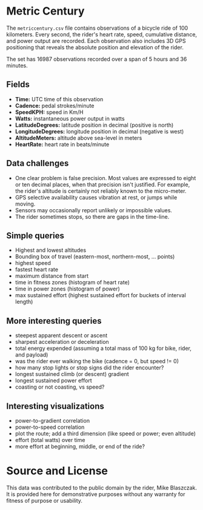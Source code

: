# Metric Century 

The `metriccentury.csv` file contains observations of a bicycle ride of 100 kilometers. Every second, the rider's heart rate, speed, cumulative distance, and power output are recorded. Each observation also includes 3D GPS positioning that reveals the absolute position and elevation of the rider.

The set has 16987 observations recorded over a span of 5 hours and 36 minutes.

## Fields ##
- **Time:** UTC time of this observation
- **Cadence:** pedal strokes/minute
- **SpeedKPH:** speed in Km/H
- **Watts:** instantaneous power output in watts
- **LatitudeDegrees:** latitude position in decimal (positive is north)
- **LongitudeDegrees:** longitude position in decimal (negative is west)
- **AltitudeMeters:** altitude above sea-level in meters
- **HeartRate:** heart rate in beats/minute

## Data challenges ##

- One clear problem is false precision. Most values are expressed to eight or ten decimal places, when that precision isn't justified. For example, the rider's altitude is certainly not reliably known to the micro-meter.
- GPS selective availability causes vibration at rest, or jumps while moving.
- Sensors may occasionally report unlikely or impossible values.
- The rider sometimes stops, so there are gaps in the time-line.

## Simple queries ##

- Highest and lowest altitudes
- Bounding box of travel (eastern-most, northern-most, ... points)
- highest speed
- fastest heart rate
- maximum distance from start
- time in fitness zones (histogram of heart rate)
- time in power zones (histogram of power)
- max sustained effort (highest sustained effort for buckets of interval length)

## More interesting queries ##

- steepest apparent descent or ascent
- sharpest acceleration or deceleration
- total energy expended (assuming a total mass of 100 kg for bike, rider, and payload)
- was the rider ever walking the bike (cadence = 0, but speed != 0)
- how many stop lights or stop signs did the rider encounter?
- longest sustained climb (or descent) gradient
- longest sustained power effort
- coasting or not coasting, vs speed?

## Interesting visualizations ##

- power-to-gradient correlation
- power-to-speed correlation
- plot the route; add a third dimension (like speed or power; even altitude)
- effort (total watts) over time
- more effort at beginning, middle, or end of the ride?

# Source and License

This data was contributed to the public domain by the rider, Mike Blaszczak. It is provided here for demonstrative purposes without any warranty for fitness of purpose or usability.
